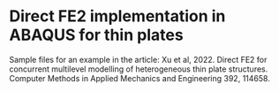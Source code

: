 # Direct FE2 implementation in ABAQUS for thin plates
Sample files for an example in the article: 
Xu et al, 2022. Direct FE2 for concurrent multilevel modelling of heterogeneous thin plate structures. Computer Methods in Applied Mechanics and Engineering 392, 114658.


